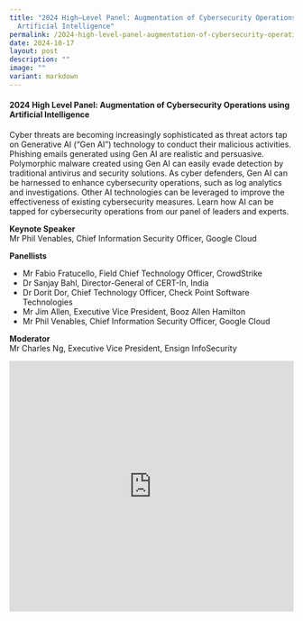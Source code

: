 ```yaml
---
title: "2024 High–Level Panel: Augmentation of Cybersecurity Operations using
  Artificial Intelligence"
permalink: /2024-high-level-panel-augmentation-of-cybersecurity-operations-using-artificial-intelligence/
date: 2024-10-17
layout: post
description: ""
image: ""
variant: markdown
---
```

#### **2024 High Level Panel: Augmentation of Cybersecurity Operations using Artificial Intelligence**

Cyber threats are becoming increasingly sophisticated as threat actors tap on Generative AI (“Gen AI”) technology to conduct their malicious activities. Phishing emails generated using Gen AI are realistic and persuasive. Polymorphic malware created using Gen AI can easily evade detection by traditional antivirus and security solutions. As cyber defenders, Gen AI can be harnessed to enhance cybersecurity operations, such as log analytics and investigations. Other AI technologies can be leveraged to improve the effectiveness of existing cybersecurity measures. Learn how AI can be tapped for cybersecurity operations from our panel of leaders and experts.

**Keynote Speaker**
<br>Mr Phil Venables, Chief Information Security Officer, Google Cloud

**Panellists**
* Mr Fabio Fratucello, Field Chief Technology Officer, CrowdStrike
* Dr Sanjay Bahl, Director-General of CERT-In, India
* Dr Dorit Dor, Chief Technology Officer, Check Point Software Technologies
* Mr Jim Allen, Executive Vice President, Booz Allen Hamilton
* Mr Phil Venables, Chief Information Security Officer, Google Cloud

**Moderator**
<br>Mr Charles Ng, Executive Vice President, Ensign InfoSecurity

<iframe allowfullscreen="" allow="accelerometer; autoplay; clipboard-write; encrypted-media; gyroscope; picture-in-picture; web-share" frameborder="0" title="YouTube video player" src="https://www.youtube.com/embed/aRxdDwhZHUo?si=6A4dwK684fBTLSZp" width="100%" height="445"></iframe>